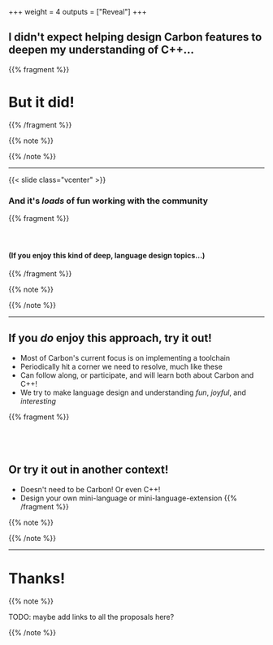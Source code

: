 +++
weight = 4
outputs = ["Reveal"]
+++

## I didn't expect helping design Carbon features to deepen my understanding of C++...

{{% fragment %}}
# But it did!
{{% /fragment %}}

{{% note %}}

{{% /note %}}

---
{{< slide class="vcenter" >}}

### And it's _loads_ of fun working with the community

{{% fragment %}}
#### &nbsp;

#### (If you enjoy this kind of deep, language design topics...)
{{% /fragment %}}

{{% note %}}

{{% /note %}}

---

## If you _do_ enjoy this approach, try it out!

- Most of Carbon's current focus is on implementing a toolchain
- Periodically hit a corner we need to resolve, much like these
- Can follow along, or participate, and will learn both about Carbon and C++!
- We try to make language design and understanding _fun_, _joyful_, and _interesting_

{{% fragment %}}
## &nbsp;

## Or try it out in another context!

- Doesn't need to be Carbon! Or even C++!
- Design your own mini-language or mini-language-extension
{{% /fragment %}}

{{% note %}}

{{% /note %}}

---

# Thanks!

{{% note %}}

TODO: maybe add links to all the proposals here?

{{% /note %}}

